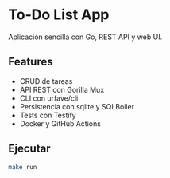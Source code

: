 # To-Do List App

Aplicación sencilla con Go, REST API y web UI.

## Features

- CRUD de tareas
- API REST con Gorilla Mux
- CLI con urfave/cli
- Persistencia con sqlite y SQLBoiler
- Tests con Testify
- Docker y GitHub Actions

## Ejecutar

```bash
make run
